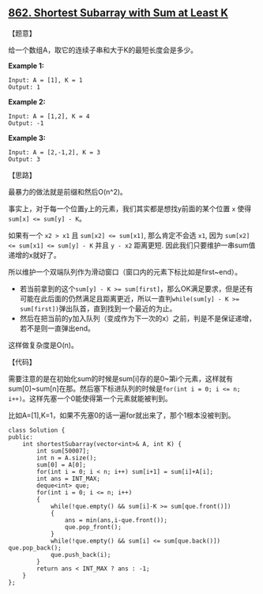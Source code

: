 ## [862. Shortest Subarray with Sum at Least K](https://leetcode.com/problems/shortest-subarray-with-sum-at-least-k/description/)

【题意】

给一个数组A，取它的连续子串和大于K的最短长度会是多少。

**Example 1:**

```
Input: A = [1], K = 1
Output: 1
```

**Example 2:**

```
Input: A = [1,2], K = 4
Output: -1
```

**Example 3:**

```
Input: A = [2,-1,2], K = 3
Output: 3
```



【思路】

最暴力的做法就是前缀和然后O(n^2)。



事实上，对于每一个位置`y`上的元素，我们其实都是想找y前面的某个位置 `x` 使得 `sum[x] <= sum[y] - K`。

如果有一个 `x2 > x1` 且 `sum[x2] <= sum[x1]`, 那么肯定不会选 `x1`, 因为 `sum[x2] <= sum[x1] <= sum[y] - K` 并且 `y - x2` 距离更短.  因此我们只要维护一串sum值递增的x就好了。

所以维护一个双端队列作为滑动窗口（窗口内的元素下标比如是first~end）。

- 若当前拿到的这个`sum[y] - K >= sum[first]`，那么OK满足要求，但是还有可能在此后面的仍然满足且距离更近，所以一直判`while(sum[y] - K >= sum[first])`弹出队首，直到找到一个最近的为止。
- 然后在把当前的y加入队列（变成作为下一次的x）之前，判是不是保证递增，若不是则一直弹出end。

这样做复杂度是O(n)。



【代码】

需要注意的是在初始化sum的时候是sum[i]存的是0~第i个元素，这样就有sum[0]~sum[n]在那。然后塞下标进队列的时候是`for(int i = 0; i <= n; i++)`。这样先塞一个0能使得第一个元素就能被判到。

比如A=[1],K=1，如果不先塞0的话一遍for就出来了，那个1根本没被判到。

```
class Solution {
public:
    int shortestSubarray(vector<int>& A, int K) {
        int sum[50007];
        int n = A.size();
        sum[0] = A[0];
        for(int i = 0; i < n; i++) sum[i+1] = sum[i]+A[i];
        int ans = INT_MAX;
        deque<int> que;
        for(int i = 0; i <= n; i++)
        {
            while(!que.empty() && sum[i]-K >= sum[que.front()]) 
            {
                ans = min(ans,i-que.front());
                que.pop_front();
            }
            while(!que.empty() && sum[i] <= sum[que.back()]) que.pop_back();
            que.push_back(i);
        }
        return ans < INT_MAX ? ans : -1;
    }
};
```



